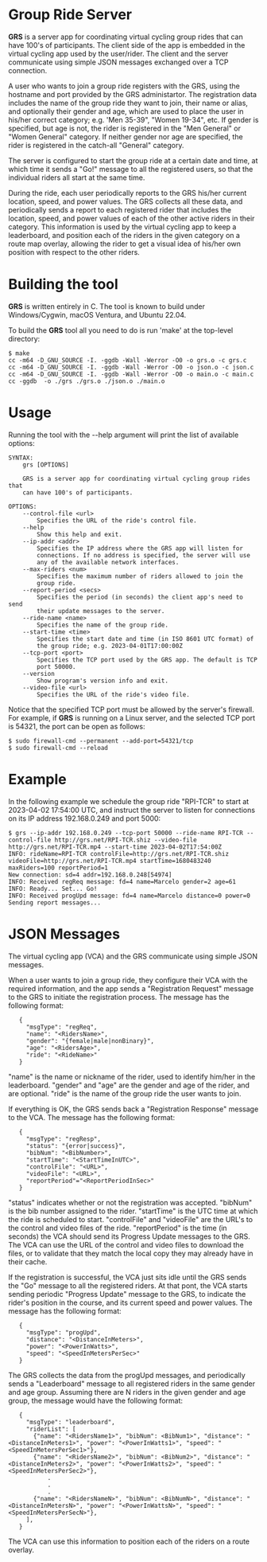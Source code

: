 # Group Ride Server

**GRS** is a server app for coordinating virtual cycling group rides that can have 100's of participants. The client side of the app is embedded in the virtual cycling app used by the user/rider. The client and the server communicate using simple JSON messages exchanged over a TCP connection.

A user who wants to join a group ride registers with the GRS, using the hostname and port provided by the GRS administartor. The registration data includes the name of the group ride they want to join, their name or alias, and optionally their gender and age, which are used to place the user in his/her correct category; e.g. 'Men 35-39", "Women 19-34", etc. If gender is specified, but age is not, the rider is registered in the "Men General" or "Women General" category. If neither gender nor age are specified, the rider is registered in the catch-all "General" category.

The server is configured to start the group ride at a certain date and time, at which time it sends a "Go!" message to all the registered users, so that the individual riders all start at the same time.

During the ride, each user periodically reports to the GRS his/her current location, speed, and power values. The GRS collects all these data, and periodically sends a report to each registered rider that includes the location, speed, and power values of each of the other active riders in their category.  This information is used by the virtual cycling app to keep a leaderboard, and position each of the riders in the given category on a route map overlay, allowing the rider to get a visual idea of his/her own position with respect to the other riders.

# Building the tool

**GRS** is written entirely in C. The tool is known to build under Windows/Cygwin, macOS Ventura, and Ubuntu 22.04.
 
To build the **GRS** tool all you need to do is run 'make' at the top-level directory:

```
$ make
cc -m64 -D_GNU_SOURCE -I. -ggdb -Wall -Werror -O0 -o grs.o -c grs.c
cc -m64 -D_GNU_SOURCE -I. -ggdb -Wall -Werror -O0 -o json.o -c json.c
cc -m64 -D_GNU_SOURCE -I. -ggdb -Wall -Werror -O0 -o main.o -c main.c
cc -ggdb  -o ./grs ./grs.o ./json.o ./main.o
```

# Usage

Running the tool with the --help argument will print the list of available options:

```
SYNTAX:
    grs [OPTIONS]

    GRS is a server app for coordinating virtual cycling group rides that
    can have 100's of participants.

OPTIONS:
    --control-file <url>
        Specifies the URL of the ride's control file.
    --help
        Show this help and exit.
    --ip-addr <addr>
        Specifies the IP address where the GRS app will listen for
        connections. If no address is specified, the server will use
        any of the available network interfaces.
    --max-riders <num>
        Specifies the maximum number of riders allowed to join the
        group ride.
    --report-period <secs>
        Specifies the period (in seconds) the client app's need to send
        their update messages to the server.
    --ride-name <name>
        Specifies the name of the group ride.
    --start-time <time>
        Specifies the start date and time (in ISO 8601 UTC format) of
        the group ride; e.g. 2023-04-01T17:00:00Z
    --tcp-port <port>
        Specifies the TCP port used by the GRS app. The default is TCP
        port 50000.
    --version
        Show program's version info and exit.
    --video-file <url>
        Specifies the URL of the ride's video file.
```

Notice that the specified TCP port must be allowed by the server's firewall.  For example, if **GRS** is running on a Linux server, and the selected TCP port is 54321, the port can be open as follows:

```
$ sudo firewall-cmd --permanent --add-port=54321/tcp
$ sudo firewall-cmd --reload
```

# Example

In the following example we schedule the group ride "RPI-TCR" to start at 2023-04-02 17:54:00 UTC, and instruct the server to listen for connections on its IP address 192.168.0.249 and port 5000: 

```
$ grs --ip-addr 192.168.0.249 --tcp-port 50000 --ride-name RPI-TCR --control-file http://grs.net/RPI-TCR.shiz --video-file  http://grs.net/RPI-TCR.mp4 --start-time 2023-04-02T17:54:00Z
INFO: rideName=RPI-TCR controlFile=http://grs.net/RPI-TCR.shiz videoFile=http://grs.net/RPI-TCR.mp4 startTime=1680483240 maxRiders=100 reportPeriod=1
New connection: sd=4 addr=192.168.0.248[54974]
INFO: Received regReq message: fd=4 name=Marcelo gender=2 age=61
INFO: Ready... Set... Go!
INFO: Received progUpd message: fd=4 name=Marcelo distance=0 power=0
Sending report messages...
```

# JSON Messages

The virtual cycling app (VCA) and the GRS communicate using simple JSON messages.

When a user wants to join a group ride, they configure their VCA with the required information, and the app sends a "Registration Request" message to the GRS to initiate the registration process.  The message has the following format:

```
   {
     "msgType": "regReq",
     "name": "<RidersName>",
     "gender": "{female|male|nonBinary}",
     "age": "<RidersAge>",
     "ride": "<RideName>"
   }
```

"name" is the name or nickname of the rider, used to identify him/her in the leaderboard. "gender" and "age" are the gender and age of the rider, and are optional. "ride" is the name of the group ride the user wants to join.

If everything is OK, the GRS sends back a "Registration Response" message to the VCA. The message has the following format:

```
   {
     "msgType": "regResp",
     "status": "{error|success}",
     "bibNum": "<BibNumber>",
     "startTime": "<StartTimeInUTC>",
     "controlFile": "<URL>",
     "videoFile": "<URL>",
     "reportPeriod"="<ReportPeriodInSec>"
   }
```

"status" indicates whether or not the registration was accepted. "bibNum" is the bib number assigned to the rider. "startTime" is the UTC time at which the ride is scheduled to start. "controlFile" and "videoFile" are the URL's to the control and video files of the ride. "reportPeriod" is the time (in seconds) the VCA should send its Progress Update messages to the GRS.  The VCA can use the URL of the control and video files to download the files, or to validate that they match the local copy they may already have in their cache.

If the registration is successful, the VCA just sits idle until the GRS sends the "Go" message to all the registered riders.  At that pont, the VCA starts sending periodic "Progress Update" message to the GRS, to indicate the rider's position in the course, and its current speed and power values. The message has the following format:

```
   {
     "msgType": "progUpd",
     "distance": "<DistanceInMeters>",
     "power": "<PowerInWatts>",
     "speed": "<SpeedInMetersPerSec>"
   }
```

The GRS collects the data from the progUpd messages, and periodically sends a "Leaderboard" message to all registered riders in the same gender and age group.  Assuming there are N riders in the given gender and age group, the message would have the following format:

```
   {
     "msgType": "leaderboard",
     "riderList": [
       {"name": "<RidersName1>", "bibNum": <BibNum1>", "distance": "<DistanceInMeters1>", "power": "<PowerInWatts1>", "speed": "<SpeedInMetersPerSec1>"},
       {"name": "<RidersName2>", "bibNum": <BibNum2>", "distance": "<DistanceInMeters2>", "power": "<PowerInWatts2>", "speed": "<SpeedInMetersPerSec2>"},
           .
           .
           .
       {"name": "<RidersNameN>", "bibNum": <BibNumN>", "distance": "<DistanceInMetersN>", "power": "<PowerInWattsN>", "speed": "<SpeedInMetersPerSecN>"},
     ],
   }
```

The VCA can use this information to position each of the riders on a route overlay.


 


